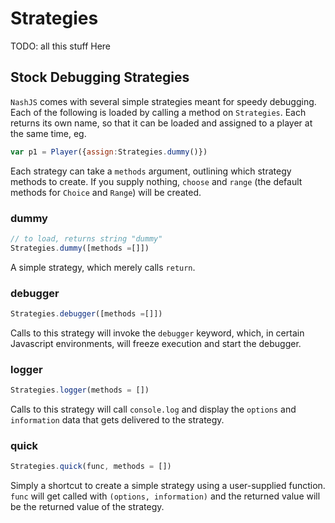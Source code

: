 # Strategies

TODO: all this stuff Here


## Stock Debugging Strategies

`NashJS` comes with several simple strategies meant for speedy debugging. Each of the following is loaded by calling a method on `Strategies`. Each returns its own name, so that it can be loaded and assigned to a player at the same time, eg.

```js
var p1 = Player({assign:Strategies.dummy()})
```

Each strategy can take a `methods` argument, outlining which strategy methods to create. If you supply nothing, `choose` and `range` (the default methods for `Choice` and `Range`) will be created.


### dummy
```js
// to load, returns string "dummy"
Strategies.dummy([methods =[]])
```

A simple strategy, which merely calls `return`.

### debugger
```js
Strategies.debugger([methods =[]])
```

Calls to this strategy will invoke the `debugger` keyword, which, in certain Javascript environments, will freeze execution and start the debugger.

### logger
```js
Strategies.logger(methods = [])
```

Calls to this strategy will call `console.log` and display the `options` and `information` data that gets delivered to the strategy.

### quick
```js
Strategies.quick(func, methods = [])
```

Simply a shortcut to create a simple strategy using a user-supplied function. `func` will get called with `(options, information)` and the returned value will be the returned value of the strategy.
